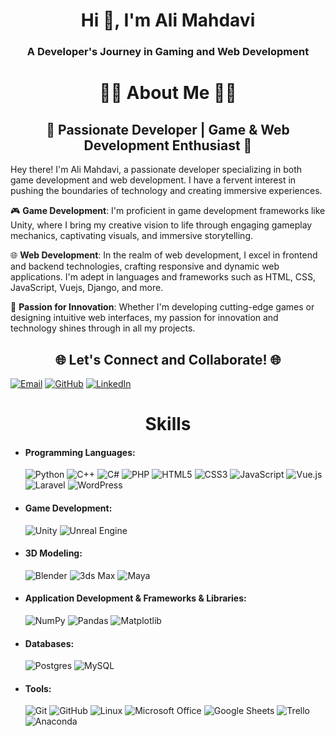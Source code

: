 <h1 align="center">Hi 👋, I'm Ali Mahdavi</h1>
<h3 align="center">A Developer's Journey in Gaming and Web Development</h3>
<p align="center">
  <h1 align="center"> 👨‍💻 About Me 👨‍💻 </h1>
  <h2 align="center">🚀 Passionate Developer | Game & Web Development Enthusiast 🚀</h2>

  Hey there! I'm Ali Mahdavi, a passionate developer specializing in both game development and web development. I have a fervent interest in pushing the boundaries of technology and creating immersive experiences.

  🎮 **Game Development**: I'm proficient in game development frameworks like Unity, where I bring my creative vision to life through engaging gameplay mechanics, captivating visuals, and immersive storytelling.

  🌐 **Web Development**: In the realm of web development, I excel in frontend and backend technologies, crafting responsive and dynamic web applications. I'm adept in languages and frameworks such as HTML, CSS, JavaScript, Vuejs, Django, and more.

  🌟 **Passion for Innovation**: Whether I'm developing cutting-edge games or designing intuitive web interfaces, my passion for innovation and technology shines through in all my projects.

</p>

<p align="center">
  <h2 align="center">🌐 Let's Connect and Collaborate! 🌐</h2>

  <!-- Replace the links with your actual social media profile links -->
  <a href="mailto:am.deku.067@gmail.com"><img alt="Email" src="https://img.shields.io/badge/Email-D14836?style=for-the-badge&logo=gmail&logoColor=white"/></a>
  <a href="https://github.com/AM-067"><img alt="GitHub" src="https://img.shields.io/badge/GitHub-%23121011.svg?style=for-the-badge&logo=github&logoColor=white"/></a>
  <a href="https://www.linkedin.com/in/ali-mahdavi-311526266"><img alt="LinkedIn" src="https://img.shields.io/badge/LinkedIn-%230077B5.svg?style=for-the-badge&logo=linkedin&logoColor=white"/></a>
  <!-- Add more social media icons as needed -->
</p>
 
<h1 align="center"> Skills </h1>
<p h2 align="center">

- #### Programming Languages:
  <img alt="Python" src="https://img.shields.io/badge/python-%2314354C.svg?style=for-the-badge&logo=python&logoColor=white"/>
  <img alt="C++" src="https://img.shields.io/badge/c++-%2300599C.svg?style=for-the-badge&logo=c%2B%2B&logoColor=white"/>
  <img alt="C#" src="https://img.shields.io/badge/c%23-%23239120.svg?style=for-the-badge&logo=c-sharp&logoColor=white"/>
  <img alt="PHP" src="https://img.shields.io/badge/php-%777BB4.svg?style=for-the-badge&logo=php&logoColor=white"/>
  <img alt="HTML5" src="https://img.shields.io/badge/HTML5-%23E34F26.svg?style=for-the-badge&logo=html5&logoColor=white"/>
  <img alt="CSS3" src="https://img.shields.io/badge/CSS3-%231572B6.svg?style=for-the-badge&logo=css3&logoColor=white"/>
  <img alt="JavaScript" src="https://img.shields.io/badge/JavaScript-%23323330.svg?style=for-the-badge&logo=javascript&logoColor=%23F7DF1E"/>
  <img alt="Vue.js" src="https://img.shields.io/badge/vuejs-%2335495e.svg?style=for-the-badge&logo=vue-dot-js&logoColor=%234FC08D"/>
  <img alt="Laravel" src="https://img.shields.io/badge/Laravel-%23FF2D20.svg?style=for-the-badge&logo=laravel&logoColor=white"/>
  <img alt="WordPress" src="https://img.shields.io/badge/WordPress-%23117AC9.svg?style=for-the-badge&logo=wordpress&logoColor=white"/>

- #### Game Development:
  <img alt="Unity" src="https://img.shields.io/badge/unity-%23000000.svg?style=for-the-badge&logo=unity&logoColor=white"/>
  <img alt="Unreal Engine" src="https://img.shields.io/badge/unreal%20engine-%23313131.svg?style=for-the-badge&logo=unreal-engine&logoColor=white"/>

- #### 3D Modeling:
  <img alt="Blender" src="https://img.shields.io/badge/blender-%23F5792A.svg?style=for-the-badge&logo=blender&logoColor=white"/>
  <img alt="3ds Max" src="https://img.shields.io/badge/3ds%20Max-%23007ACC.svg?style=for-the-badge&logo=3ds-max&logoColor=white"/>
  <img alt="Maya" src="https://img.shields.io/badge/Maya-%23007ACC.svg?style=for-the-badge&logo=maya&logoColor=white"/>
  
- #### Application Development & Frameworks & Libraries:
  <img alt="NumPy" src="https://img.shields.io/badge/numpy-%23013243.svg?style=for-the-badge&logo=numpy&logoColor=white"/>
  <img alt="Pandas" src="https://img.shields.io/badge/pandas-%23150458.svg?style=for-the-badge&logo=pandas&logoColor=white"/>
  <img alt="Matplotlib" src="https://img.shields.io/badge/matplotlib-%23316192.svg?style=for-the-badge&logo=matplotlib&logoColor=white"/>

- #### Databases:
  <img alt="Postgres" src="https://img.shields.io/badge/postgres-%23316192.svg?style=for-the-badge&logo=postgresql&logoColor=white"/>
  <img alt="MySQL" src="https://img.shields.io/badge/mysql-%2300f.svg?style=for-the-badge&logo=mysql&logoColor=white"/>

- #### Tools:
  <img alt="Git" src="https://img.shields.io/badge/git-%23F05033.svg?style=for-the-badge&logo=git&logoColor=white"/>
  <img alt="GitHub" src="https://img.shields.io/badge/github-%23121011.svg?style=for-the-badge&logo=github&logoColor=white"/>
  <img alt="Linux" src="https://img.shields.io/badge/Linux-FCC624?style=for-the-badge&logo=linux&logoColor=black">
  <img alt="Microsoft Office" src="https://img.shields.io/badge/Microsoft_Office-D83B01?style=for-the-badge&logo=microsoft-office&logoColor=white" />
  <img alt="Google Sheets" src="https://img.shields.io/badge/Google%20Sheets-34A853?style=for-the-badge&logo=google-sheets&logoColor=white" />
  <img alt="Trello" src="https://img.shields.io/badge/Trello-0052CC?style=for-the-badge&logo=trello&logoColor=white" />
  <img alt="Anaconda" src="https://img.shields.io/badge/Anaconda-%2344A833.svg?style=for-the-badge&logo=anaconda&logoColor=white" />
  
</p>
